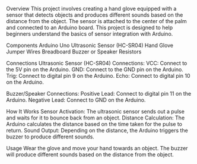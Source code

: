 Overview
This project involves creating a hand glove equipped with a sensor that detects objects and produces different sounds based on the distance from the object. The sensor is attached to the center of the palm and connected to an Arduino board. This project is designed to help beginners understand the basics of sensor integration with Arduino.

Components
Arduino Uno
Ultrasonic Sensor (HC-SR04)
Hand Glove
Jumper Wires
Breadboard 
Buzzer or Speaker
Resistors 

Connections
Ultrasonic Sensor (HC-SR04) Connections:
VCC: Connect to the 5V pin on the Arduino.
GND: Connect to the GND pin on the Arduino.
Trig: Connect to digital pin 9 on the Arduino.
Echo: Connect to digital pin 10 on the Arduino.

Buzzer/Speaker Connections:
Positive Lead: Connect to digital pin 11 on the Arduino.
Negative Lead: Connect to GND on the Arduino.

How It Works
Sensor Activation: The ultrasonic sensor sends out a pulse and waits for it to bounce back from an object.
Distance Calculation: The Arduino calculates the distance based on the time taken for the pulse to return.
Sound Output: Depending on the distance, the Arduino triggers the buzzer to produce different sounds.

Usage
Wear the glove and move your hand towards an object.
The buzzer will produce different sounds based on the distance from the object.